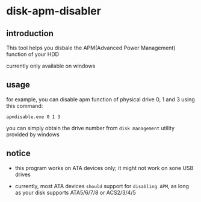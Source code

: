 # disk-apm-disabler

## introduction

This tool helps you disbale the APM(Advanced Power Management) function of your HDD

currently only available on windows

## usage

for example, you can disable apm function of physical drive 0, 1 and 3 using this command:
```
apmdisable.exe 0 1 3
```

you can simply obtain the drive number from `disk management` utility provided by windows

## notice

- this program works on ATA devices only; it might not work on sone USB drives

- currently, most ATA devices `should` support for `disabling APM`, as long as your disk supports ATA5/6/7/8 or ACS2/3/4/5
